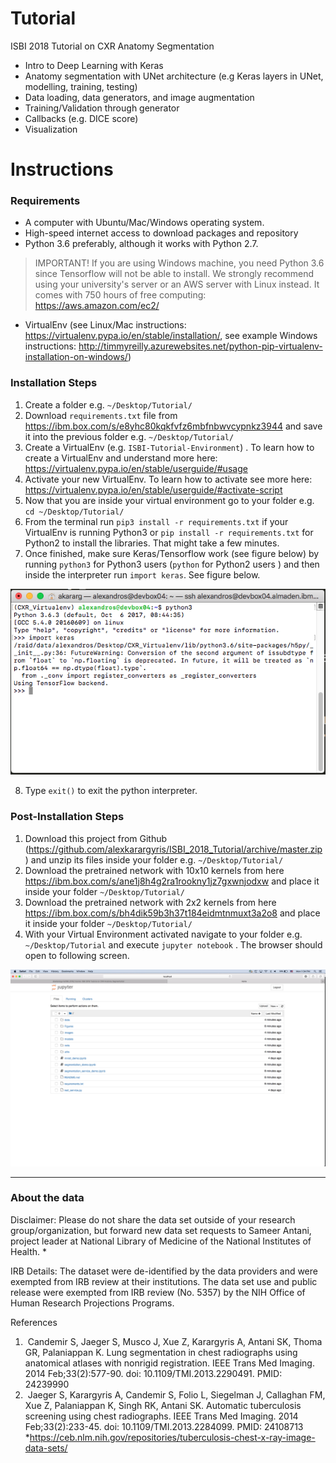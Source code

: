 # Tutorial
ISBI 2018 Tutorial on CXR Anatomy Segmentation

- Intro to Deep Learning with Keras
- Anatomy segmentation with UNet architecture (e.g Keras layers in UNet, modelling, training, testing)
- Data loading, data generators, and image augmentation
- Training/Validation through generator 
- Callbacks (e.g. DICE score)
- Visualization

# Instructions

### Requirements
- A computer with Ubuntu/Mac/Windows operating system.
- High-speed internet access to download packages and repository
- Python 3.6 preferably, although it works with Python 2.7. 
> IMPORTANT!
> If you are using Windows machine, you need Python 3.6 since Tensorflow will not be able to install. We strongly recommend using your university's server or an AWS server with Linux instead. It comes with 750 hours of free computing: https://aws.amazon.com/ec2/
- VirtualEnv (see Linux/Mac instructions: https://virtualenv.pypa.io/en/stable/installation/, see example Windows instructions: http://timmyreilly.azurewebsites.net/python-pip-virtualenv-installation-on-windows/)

### Installation Steps

1. Create a folder e.g. `~/Desktop/Tutorial/` 
2. Download `requirements.txt` file from https://ibm.box.com/s/e8yhc80kqkfvfz6mbfnbwvcypnkz3944 and save it into the previous folder e.g. `~/Desktop/Tutorial/` 
3. Create a VirtualEnv (e.g. `ISBI-Tutorial-Environment`) . To learn how to create a VirtualEnv and understand more here: https://virtualenv.pypa.io/en/stable/userguide/#usage
4. Activate your new VirtualEnv. To learn how to activate see more here: https://virtualenv.pypa.io/en/stable/userguide/#activate-script
5. Now that you are inside your virtual environment go to your folder e.g. `cd ~/Desktop/Tutorial/` 
6. From the terminal run `pip3 install -r requirements.txt` if your VirtualEnv is running Python3 or  `pip install -r requirements.txt` for Python2 to install the libraries. That might take a few minutes.
7. Once finished, make sure Keras/Tensorflow work (see figure below) by running `python3` for Python3 users (`python` for Python2 users ) and then inside the interpreter run `import keras`. See figure below.


![Alt text](./Figures/virtualenv.png "Verify Keras")


8. Type `exit()` to exit the python interpreter. 


### Post-Installation Steps

1. Download this project from Github (https://github.com/alexkarargyris/ISBI_2018_Tutorial/archive/master.zip) and unzip its files inside your folder e.g. `~/Desktop/Tutorial/`
2. Download the pretrained network with 10x10 kernels from here https://ibm.box.com/s/ane1j8h4g2ra1rookny1jz7gxwnjodxw and place it inside your folder `~/Desktop/Tutorial/`
3. Download the pretrained network with 2x2 kernels from here https://ibm.box.com/s/bh4dik59b3h37t184eidmtnmuxt3a2o8 and place it inside your folder `~/Desktop/Tutorial/`
4. With your Virtual Environment activated navigate to your folder e.g. `~/Desktop/Tutorial` and execute `jupyter notebook` . The browser should open to following screen.

![Alt text](./Figures/TutorialJupyter.png "Jupyter Nottebook")
 
 
 
 

 
------------------ 
### About the data
Disclaimer: Please do not share the data set outside of your research group/organization, but forward new data set requests to Sameer Antani, project leader at National Library of Medicine of the National Institutes of Health. *

IRB Details: The dataset were de-identified by the data providers and were exempted from IRB review at their institutions. The data set use and public release were exempted from IRB review (No. 5357) by the NIH Office of Human Research Projections Programs.

References
1)  Candemir S, Jaeger S, Musco J, Xue Z, Karargyris A, Antani SK, Thoma GR, Palaniappan K. Lung segmentation in chest radiographs using anatomical atlases with nonrigid registration. IEEE Trans Med Imaging. 2014 Feb;33(2):577-90. doi: 10.1109/TMI.2013.2290491. PMID: 24239990 
2)  Jaeger S, Karargyris A, Candemir S, Folio L, Siegelman J, Callaghan FM, Xue Z, Palaniappan K, Singh RK, Antani SK. Automatic tuberculosis screening using chest radiographs. IEEE Trans Med Imaging. 2014 Feb;33(2):233-45. doi: 10.1109/TMI.2013.2284099. PMID: 24108713 
*https://ceb.nlm.nih.gov/repositories/tuberculosis-chest-x-ray-image-data-sets/
